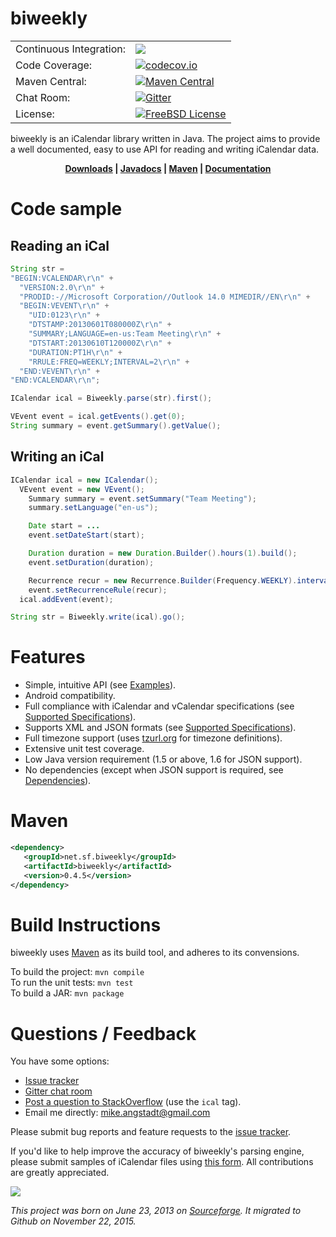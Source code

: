 # biweekly

|     |     |
| --- | --- |
| Continuous Integration: | [![](https://travis-ci.org/mangstadt/biweekly.svg?branch=master)](https://travis-ci.org/mangstadt/biweekly) |
| Code Coverage: | [![codecov.io](http://codecov.io/github/mangstadt/biweekly/coverage.svg?branch=master)](http://codecov.io/github/mangstadt/biweekly?branch=master) |
| Maven Central: | [![Maven Central](https://maven-badges.herokuapp.com/maven-central/net.sf.biweekly/biweekly/badge.svg)](https://maven-badges.herokuapp.com/maven-central/net.sf.biweekly/biweekly) |
| Chat Room: | [![Gitter](https://badges.gitter.im/Join%20Chat.svg)](https://gitter.im/mangstadt/biweekly?utm_source=badge&utm_medium=badge&utm_campaign=pr-badge) |
| License: | [![FreeBSD License](https://img.shields.io/badge/License-FreeBSD-red.svg)](https://github.com/mangstadt/biweekly/blob/master/LICENSE) |

biweekly is an iCalendar library written in Java. The project aims to provide a well documented, easy to use API for reading and writing iCalendar data.

<p align="center"><strong><a href="https://github.com/mangstadt/biweekly/wiki/Downloads">Downloads</a> |
<a href="http://mangstadt.github.io/biweekly/javadocs/latest/index.html">Javadocs</a> |
<a href="#maven">Maven</a> | <a href="https://github.com/mangstadt/biweekly/wiki">Documentation</a></strong></p>

# Code sample

## Reading an iCal

```java
String str =
"BEGIN:VCALENDAR\r\n" +
  "VERSION:2.0\r\n" +
  "PRODID:-//Microsoft Corporation//Outlook 14.0 MIMEDIR//EN\r\n" +
  "BEGIN:VEVENT\r\n" +
    "UID:0123\r\n" +
    "DTSTAMP:20130601T080000Z\r\n" +
    "SUMMARY;LANGUAGE=en-us:Team Meeting\r\n" +
    "DTSTART:20130610T120000Z\r\n" +
    "DURATION:PT1H\r\n" +
    "RRULE:FREQ=WEEKLY;INTERVAL=2\r\n" +
  "END:VEVENT\r\n" +
"END:VCALENDAR\r\n";

ICalendar ical = Biweekly.parse(str).first();

VEvent event = ical.getEvents().get(0);
String summary = event.getSummary().getValue();
```

## Writing an iCal

```java
ICalendar ical = new ICalendar();
  VEvent event = new VEvent();
    Summary summary = event.setSummary("Team Meeting");
    summary.setLanguage("en-us");

    Date start = ...
    event.setDateStart(start);

    Duration duration = new Duration.Builder().hours(1).build();
    event.setDuration(duration);

    Recurrence recur = new Recurrence.Builder(Frequency.WEEKLY).interval(2).build();
    event.setRecurrenceRule(recur);
  ical.addEvent(event);

String str = Biweekly.write(ical).go();
```

# Features

 * Simple, intuitive API (see [Examples](https://github.com/mangstadt/biweekly/wiki/Examples)).
 * Android compatibility.
 * Full compliance with iCalendar and vCalendar specifications (see [Supported Specifications](https://github.com/mangstadt/biweekly/wiki/Supported-Specifications)).
 * Supports XML and JSON formats (see [Supported Specifications](https://github.com/mangstadt/biweekly/wiki/Supported-Specifications)).
 * Full timezone support (uses [tzurl.org](http://tzurl.org) for timezone definitions).
 * Extensive unit test coverage.
 * Low Java version requirement (1.5 or above, 1.6 for JSON support).
 * No dependencies (except when JSON support is required, see [Dependencies](https://github.com/mangstadt/biweekly/wiki/Dependencies)).

# Maven

```xml
<dependency>
   <groupId>net.sf.biweekly</groupId>
   <artifactId>biweekly</artifactId>
   <version>0.4.5</version>
</dependency>
```

# Build Instructions

biweekly uses [Maven](http://maven.apache.org/) as its build tool, and adheres to its convensions.

To build the project: `mvn compile`  
To run the unit tests: `mvn test`  
To build a JAR: `mvn package`

# Questions / Feedback

You have some options:

 * [Issue tracker](https://github.com/mangstadt/biweekly/issues)
 * [Gitter chat room](https://gitter.im/mangstadt/biweekly)
 * [Post a question to StackOverflow](http://stackoverflow.com/questions/ask) (use the `ical` tag).
 * Email me directly: [mike.angstadt@gmail.com](mailto:mike.angstadt@gmail.com)

Please submit bug reports and feature requests to the [issue tracker](https://github.com/mangstadt/biweekly/issues).

If you'd like to help improve the accuracy of biweekly's parsing engine, please submit samples of iCalendar files using [this form](https://docs.google.com/forms/d/1iujvayBC2BaljmNTcjyW5hBvt2VlWAFXM4BhxWUSJno/viewform?usp=send_form).  All contributions are greatly appreciated.

[![](https://www.paypalobjects.com/en_US/i/btn/btn_donateCC_LG.gif)](https://www.paypal.com/cgi-bin/webscr?cmd=_donations&business=8CEN7MPKRBKU6&lc=US&item_name=Michael%20Angstadt&item_number=biweekly&currency_code=USD&bn=PP%2dDonationsBF%3abtn_donateCC_LG%2egif%3aNonHosted)

*This project was born on June 23, 2013 on [Sourceforge](http://sf.net/p/biweekly).  It migrated to Github on November 22, 2015.*
